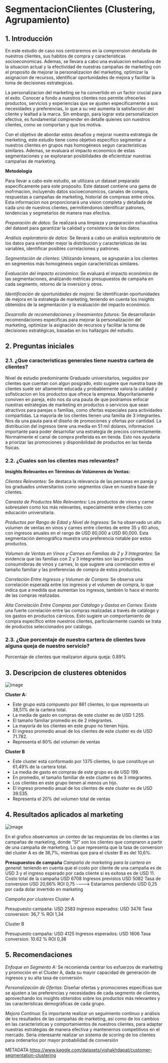 # SegmentacionClientes (Clustering, Agrupamiento)
## 1. Introducción
En este estudio de caso nos centraremos en la comprension detallada de nuestros clientes, sus habitos de compra y caracteristicas socioeconomicas. Ademas, se llevara a cabo una evaluacion exhaustiva de la situacion actual y la efectividad de nuestras campañas de marketing con el proposito de mejorar la personalizacion del marketing, optimizar la asignacion de recursos, identificar oportunidades de mejora y facilitar la toma de decisiones estrategicas.

La personalizacion del marketing se ha convertido en un factor crucial para el exito. Conocer a fondo a nuestros clientes nos permite ofrecerles productos, servicios y experiencias que se ajusten especificamente a sus necesidades y preferencias, lo que a su vez aumenta la satisfaccion del cliente y lealtad a la marca. Sin embargo, para lograr esta personalizacion efectiva, es fundamental comprender en detalle quienes son nuestros clientes, como se comportan y que los motiva.

Con el objetivo de abordar estos desafios y mejorar nuestra estrategia de merketing, este estudio tiene como objetivo especifico segmentar a nuestros clientes en grupos mas homogéneos segun caracteristicas similares. Ademas, se evaluara el impacto economico de estas segmentaciones y se exploraran posibilidades de eficientizar nuestras campañas de marketing.

**Metodologia**

Para llevar a cabo este estudio, se utilizara un dataset preparado especificamente para este proposito. Este dataset contiene una gama de inofrmacion, incluyendo datos socioeconomicos, canales de compra, respuestas a campañas de marketing, historial de compreas entre otros. Esta informacion nos proporcionará una vision completa y detallada de cada uno de nuestros clientes, permitiendonos identificar patrones, tendencias y segmetarlos de manera mas efectiva.

*Preparación de datos:* Se realizará una limpieza y preparación exhaustiva del dataset para garantizar la calidad y consistencia de los datos.

*Análisis exploratorio de datos:* Se llevará a cabo un análisis exploratorio de los datos para entender mejor la distribución y características de las variables, identificar posibles correlaciones y patrones.

*Segmentación de clientes:* Utilizando kmeans, se agruparán a los clientes en segmentos más homogéneos según características similares.

*Evaluación del impacto económico:* Se evaluará el impacto económico de las segmentaciones, analizando métricas presupuestos de campaña en cada segmento, retorno de la inversion y otros.

*Identificación de oportunidades de mejora:* Se identificarán oportunidades de mejora en la estrategia de marketing, teniendo en cuenta los insights obtenidos de la segmentación y la evaluación del impacto económico.

*Desarrollo de recomendaciones y lineamientos futuros:* Se desarrollarán recomendaciones específicas para mejorar la personalización del marketing, optimizar la asignación de recursos y facilitar la toma de decisiones estratégicas, basadas en los hallazgos del estudio.

## 2. Preguntas iniciales
### 2.1. ¿Que caracteristicas generales tiene nuestra cartera de clientes?

Nivel de estudio predominante Graduado universitarios, seguidos por clientes que cuentan con algun posgrado, esto sugiere que nuestra base de clientes suele ser altamente educada y probablemente valora la calidad y sofisticacion en los productos que ofrece la empresa.
Mayoritariamente conviven en pareja, esto nos da una pauta de que podriamos enfocar nuestras estrategias de marketing en productos o servicios que sean atractivos para parejas o familias, como ofertas especiales para actividades compartidas.
La mayoria de los clientes tienen una familia de 3 integrantes. Nos da una pauta para el diseño de promociones y ofertas por cantidad.
La distribucion del ingresos tiene una media en 51 mil dolares, informacion importante para poder desarrollar una estrategia de precios correctamente.
Normalmente el canal de compra preferida es en tienda. Esto nos ayudaria a priorizar las promociones y disponibilidad de productos en las tienda fisicas.

### 2.2. ¿Cuales son los clientes mas relevantes?
**Insights Relevantes en Términos de Volúmenes de Ventas:**

*Clientes Relevantes:* Se destaca la relevancia de las personas en pareja y los graduados universitarios como segmentos clave en nuestra base de clientes.

*Canasta de Productos Más Relevantes:* Los productos de vinos y carne sobresalen como los más relevantes, especialmente entre clientes con educación universitaria.

*Productos por Rango de Edad y Nivel de Ingresos:* Se ha observado un alto volumen de ventas en vinos y carnes entre clientes de entre 35 y 60 años, con ingresos anuales en el rango de USD 60,000 a USD 80,000. Esta segmentación demográfica muestra una preferencia notable por estos productos.

*Volumen de Ventas en Vinos y Carnes en Familias de 2 y 3 Integrantes:* Se evidencia que las familias con 2 y 3 integrantes son las principales consumidoras de vinos y carnes, lo que sugiere una correlación entre el tamaño familiar y las preferencias de compra de estos productos.

*Correlación Entre Ingresos y Volumen de Compra:* Se observa una correlación esperada entre los ingresos y el volumen de compra, lo que indica que a medida que aumentan los ingresos, también lo hace el monto de las compras realizadas.

*Alta Correlación Entre Compras por Catálogo y Gastos en Carnes:* Existe una fuerte correlación entre las compras realizadas a través de catálogo y los gastos en productos cárnicos. Esto sugiere un comportamiento de compra específico entre nuestros clientes, particularmente cuando se trata de productos seleccionados por catálogo.

### 2.3. ¿Que porcentaje de nuestra cartera de clientes tuvo alguna queja de nuestro servicio?
Porcentaje de clientes que realizaron alguna queja: 0.89%

## 3. Descripcion de clusteres obtenidos
![image](https://github.com/horaciobrites/SegmentacionClientes/assets/38353865/70259438-33c6-405c-9394-dca1f3688844)

**Cluster A:**

- Este grupo está compuesto por 861 clientes, lo que representa un 38,51% de la cartera total.
- La media de gasto en compras de este cluster es de USD 1.255.
- El tamaño familiar promedio es de 2 integrantes.
- La mayoría de los clientes en este grupo no tienen hijos.
- El ingreso promedio anual de los clientes de este cluster es de USD 71.782.
- Representa el 80% del volumen de ventas

**Cluster B**

- Este cluster está conformado por 1375 clientes, lo que constituye un 61,49% de la cartera total.
- La media de gasto en compras de este grupo es de USD 199.
- En promedio, el tamaño familiar de este cluster es de 3 integrantes.
- Los clientes en este grupo tienen al menos un hijo.
- El ingreso promedio anual de los clientes de este cluster es de USD 39.535.
- Representa el 20% del volumen total de ventas

## 4. Resultados aplicados al marketing
![image](https://github.com/horaciobrites/SegmentacionClientes/assets/38353865/8bce610f-daa7-42f0-9d9f-b043dbef6181)

En el grafico observamos un conteo de las respuestas de los clientes a las campañas de marketing, donde "SI" son los clientes que compraron a partir de una campaña de marketing.
Lo que representa que la tasa de conversion del cluster A es de 36,7%, mientras que para el cluster B es del 10,6%.

**Presupuestos de campaña**
*Campaña de marketing para la cartera en general:* teniendo en cuenta que el costo por cliente de una campaña es de USD 3 y el ingreso esperado por cada cliente si es exitosa es de USD 11.
Costo total de la campaña   USD 6708
Ingresos previstos          USD 5082
Tasa de conversion          USD 20,66%
ROI                         0,75 ----> Estariamos perdiendo USD 0,25 por cada dolar invertido en marketing

*Campaña por clusteres*
Cluster A

Presupuesto campaña: USD 2583
Ingresos esperados:  USD 3476
Tasa conversion:     36,7 %
ROI                  1,34


Cluster B

Presupuesto campaña: USD 4125
Ingresos esperados:  USD 1606
Tasa conversion:     10.62 %
ROI                  0,38

## 5. Recomendaciones
*Enfoque en Segmento A:*
Se recomienda centrar los esfuerzos de marketing y promoción en el Cluster A, dada su mayor capacidad de generación de ingresos y su alta tasa de conversión.

*Personalización de Ofertas:*
Diseñar ofertas y promociones específicas que se ajusten a las preferencias y necesidades de cada segmento de clientes, aprovechando los insights obtenidos sobre los productos más relevantes y las características demográficas de cada grupo.

*Mejora Continua:*
Es importante realizar un seguimiento continuo y análisis de los resultados de las campañas de marketing, así como de los cambios en las características y comportamientos de nuestros clientes, para adaptar nuestras estrategias de manera efectiva y mantenernos competitivos en el mercado. Seria interesante realizar un sistema de scoring de los clientes para ordenarlos por mayor probabilidad de conversión

METADATA
https://www.kaggle.com/datasets/vishakhdapat/customer-segmentation-clustering
